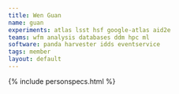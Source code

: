 ```yaml
---
title: Wen Guan
name: guan
experiments: atlas lsst hsf google-atlas aid2e
teams: wfm analysis databases ddm hpc ml
software: panda harvester idds eventservice
tags: member
layout: default
---
```


{% include personspecs.html %}
